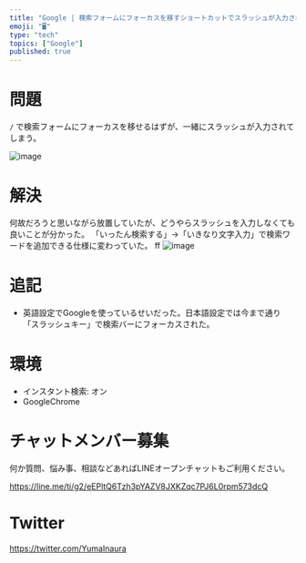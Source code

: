 ```yaml
---
title: "Google | 検索フォームにフォーカスを移すショートカットでスラッシュが入力されてしまう"
emoji: "🖥"
type: "tech"
topics: ["Google"]
published: true
---
```


# 問題

`/` で検索フォームにフォーカスを移せるはずが、一緒にスラッシュが入力されてしまう。

![image](https://qiita-image-store.s3.amazonaws.com/0/89618/b56aea77-60e6-47a0-5c4c-67c192b368da.png)

# 解決

何故だろうと思いながら放置していたが、どうやらスラッシュを入力しなくても良いことが分かった。
「いったん検索する」→「いきなり文字入力」で検索ワードを追加できる仕様に変わっていた。
ff
![image](https://qiita-image-store.s3.amazonaws.com/0/89618/6eba90ff-9af4-874a-7def-9aece971ff0f.png)

# 追記

- 英語設定でGoogleを使っているせいだった。日本語設定では今まで通り「スラッシュキー」で検索バーにフォーカスされた。

# 環境

- インスタント検索: オン
- GoogleChrome








<!-- Update From Qiita API -->

# チャットメンバー募集


何か質問、悩み事、相談などあればLINEオープンチャットもご利用ください。

https://line.me/ti/g2/eEPltQ6Tzh3pYAZV8JXKZqc7PJ6L0rpm573dcQ





# Twitter


https://twitter.com/YumaInaura


<!-- Update From Qiita API -->


